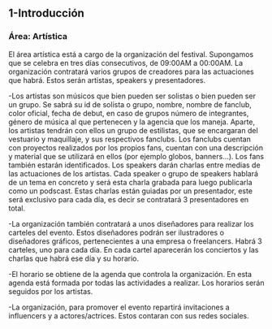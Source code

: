 ## 1-Introducción
### Área: Artística
El área artística está a cargo de la organización del festival. Supongamos que se celebra en tres días consecutivos, de 09:00AM a 00:00AM.
La organización contratará varios grupos de creadores para las actuaciones que habrá. Estos serán artistas, speakers y presentadores.

-Los artistas son músicos que bien pueden ser solistas o bien pueden ser un grupo. Se sabrá su id de solista o grupo, nombre, nombre de fanclub, color oficial, fecha de debut, en caso de grupos número de integrantes, género de música al que pertenecen y la agencia que los maneja. Aparte, los artistas tendrán  con ellos un grupo de estilistas, que se encargaran del vestuario y maquillaje, y sus respectivos fanclubs.
Los fanclubs cuentan con proyectos realizados por los propios fans, cuentan con una descripción y material que se utilizará en ellos (por ejemplo globos, banners…). Los fans también estarán identificados.
Los speakers darán charlas entre medias de las actuaciones de los artistas. Cada speaker o grupo de speakers hablará de un tema en concreto y será esta charla grabada para luego publicarla como un podscast. Estas charlas están guiadas por un presentador, este será exclusivo para cada día, es decir se contratará 3 presentadores en total. 

-La organización también contratará a unos diseñadores para realizar los carteles del evento. 
Estos diseñadores podrán ser ilustradores o diseñadores gráficos, pertenecientes a una empresa o freelancers. Habrá 3 carteles, uno para cada día. En cada cartel aparecerán los conciertos y las charlas que habrá ese día y su horario.

-El horario se obtiene de la agenda que controla la organización. En esta agenda está formada por todas las actividades a realizar. Los horarios serán seguidos por los artistas.

-La organización, para promover el evento repartirá invitaciones a influencers y a actores/actrices. Estos contaran con sus redes sociales.

